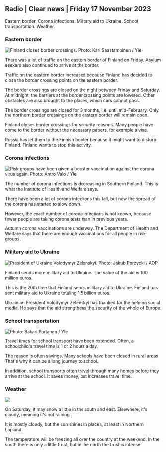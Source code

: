 ## Radio \| Clear news \| Friday 17 November 2023

Eastern border. Corona infections. Military aid to Ukraine. School transportation. Weather.

### Eastern border

![Finland closes border crossings. Photo: Kari Saastamoinen / Yle](https://images.cdn.yle.fi/image/upload/c_crop,h_2908,w_5178,x_0,y_0/ar_1.7777777777777777,c_fill,g_faces,h_675,w_1200/dpr_1.0/q_auto:eco/f_auto/fl_lossy/v1699908616/39-1200025655285565477b)

There was a lot of traffic on the eastern border of Finland on Friday. Asylum seekers also continued to arrive at the border.

Traffic on the eastern border increased because Finland has decided to close the border crossing points on the eastern border.

The border crossings are closed on the night between Friday and Saturday. At midnight, the barriers at the border crossing points are lowered. Other obstacles are also brought to the places, which cars cannot pass.

The border crossings are closed for 3 months, i.e. until mid-February. Only the northern border crossings on the eastern border will remain open.

Finland closes border crossings for security reasons. Many people have come to the border without the necessary papers, for example a visa.

Russia has let them to the Finnish border because it might want to disturb Finland. Finland wants to stop this activity.

### Corona infections

![Risk groups have been given a booster vaccination against the corona virus again. Photo: Antro Valo / Yle](https://images.cdn.yle.fi/image/upload/c_crop,h_3247,w_5773,x_0,y_601/ar_1.7777777777777777,c_fill,g_faces,h_675,w_1200/dpr_1.0/q_auto:eco/f_auto/fl_lossy/v1699867130/39-11997076551e51acfff3)

The number of corona infections is decreasing in Southern Finland. This is what the Institute of Health and Welfare says.

There have been a lot of corona infections this fall, but now the spread of the corona has started to slow down.

However, the exact number of corona infections is not known, because fewer people are taking corona tests than in previous years.

Autumn corona vaccinations are underway. The Department of Health and Welfare says that there are enough vaccinations for all people in risk groups.

### Military aid to Ukraine

![President of Ukraine Volodymyr Zelenskyi. Photo: Jakub Porzycki / AOP](https://images.cdn.yle.fi/image/upload/c_crop,h_1393,w_2477,x_0,y_0/ar_1.7777777777777777,c_fill,g_faces,h_675,w_1200/dpr_1.0/q_auto:eco/f_auto/fl_lossy/v1696579988/39-1182210651fc13097ccb)

Finland sends more military aid to Ukraine. The value of the aid is 100 million euros.

This is the 20th time that Finland sends military aid to Ukraine. Finland has sent military aid to Ukraine totaling 1.5 billion euros.

Ukrainian President Volodymyr Zelenskyi has thanked for the help on social media. He says that the aid strengthens the security of the whole of Europe.

### School transportation

![ Photo: Sakari Partanen / Yle](https://images.cdn.yle.fi/image/upload/c_crop,h_1494,w_2655,x_0,y_0/ar_1.7777777777777777,c_fill,g_faces,h_675,w_1200/dpr_1.0/q_auto:eco/f_auto/fl_lossy/v1677057284/39-107608063f5dc988d5c3)

Travel times for school transport have been extended. Often, a schoolchild's travel time is 1 or 2 hours a day.

The reason is often savings. Many schools have been closed in rural areas. That's why it can be a long journey to school.

In addition, school transports often travel through many homes before they arrive at the school. It saves money, but increases travel time.

### Weather

![](https://images.cdn.yle.fi/image/upload/c_crop,h_1080,w_1919,x_0,y_0/ar_1.7777777777777777,c_fill,g_faces,h_675,w_1200/dpr_1.0/q_auto:eco/f_auto/fl_lossy/v1700238427/39-120255565579437e32dc)

On Saturday, it may snow a little in the south and east. Elsewhere, it's cloudy, meaning it's not raining.

It is mostly cloudy, but the sun shines in places, at least in Northern Lapland.

The temperature will be freezing all over the country at the weekend. In the south there is only a little frost, but in the north the frost is intense.